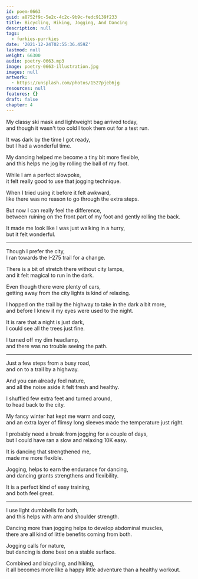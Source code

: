 ```yaml
---
id: poem-0663
guid: a8752f9c-5e2c-4c2c-9b9c-fedc9139f233
title: Bicycling, Hiking, Jogging, And Dancing
description: null
tags:
  - furkies-purrkies
date: '2021-12-24T02:55:36.459Z'
lastmod: null
weight: 66300
audio: poetry-0663.mp3
image: poetry-0663-illustration.jpg
images: null
artwork:
  - https://unsplash.com/photos/1527pjeb6jg
resources: null
features: {}
draft: false
chapter: 4
---
```


My classy ski mask and lightweight bag arrived today,\
and though it wasn't too cold I took them out for a test run.

It was dark by the time I got ready,\
but I had a wonderful time.

My dancing helped me become a tiny bit more flexible,\
and this helps me jog by rolling the ball of my foot.

While I am a perfect slowpoke,\
it felt really good to use that jogging technique.

When I tried using it before it felt awkward,\
like there was no reason to go through the extra steps.

But now I can really feel the difference,\
between ruining on the front part of my foot and gently rolling the back.

It made me look like I was just walking in a hurry,\
but it felt wonderful.

---

Though I prefer the city,\
I ran towards the I-275 trail for a change.

There is a bit of stretch there without city lamps,\
and it felt magical to run in the dark.

Even though there were plenty of cars,\
getting away from the city lights is kind of relaxing.

I hopped on the trail by the highway to take in the dark a bit more,\
and before I knew it my eyes were used to the night.

It is rare that a night is just dark,\
I could see all the trees just fine.

I turned off my dim headlamp,\
and there was no trouble seeing the path.

---

Just a few steps from a busy road,\
and on to a trail by a highway.

And you can already feel nature,\
and all the noise aside it felt fresh and healthy.

I shuffled few extra feet and turned around,\
to head back to the city.

My fancy winter hat kept me warm and cozy,\
and an extra layer of flimsy long sleeves made the temperature just right.

I probably need a break from jogging for a couple of days,\
but I could have ran a slow and relaxing 10K easy.

It is dancing that strengthened me,\
made me more flexible.

Jogging, helps to earn the endurance for dancing,\
and dancing grants strengthens and flexibility.

It is a perfect kind of easy training,\
and both feel great.

---

I use light dumbbells for both,\
and this helps with arm and shoulder strength.

Dancing more than jogging helps to develop abdominal muscles,\
there are all kind of little benefits coming from both.

Jogging calls for nature,\
but dancing is done best on a stable surface.

Combined and bicycling, and hiking,\
it all becomes more like a happy little adventure than a healthy workout.
